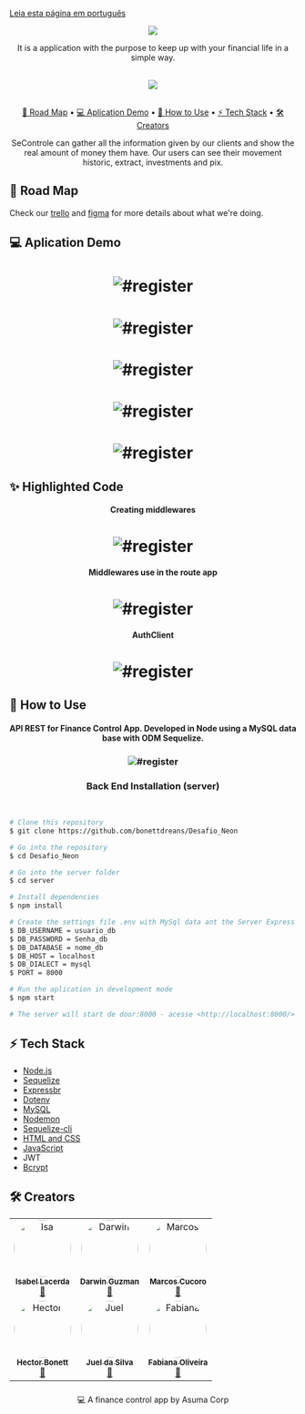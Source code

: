 [Leia esta página em português](https://github.com/bonettdreans/Desafio_Neon/blob/main/README-pt.md)<br>

<div align='center'>
  <img src="https://github.com/bonettdreans/Desafio_Neon/blob/main/front-end/assets/img/logo.svg"/>
</div>



<p align='center'>It is a application with the purpose to keep up with your financial life in a simple way. </p>



<br>
<div align='center'>
  <a href='https://github.com/bonettdreans/Desafio_Neon/blob/main/license'><img src='https://img.shields.io/badge/license-MIT-green'></img></a>
</div>

<br>
<p align='center'>
  <a href='#Roda-Map'>💫 Road Map</a> • 
  <a href='#Aplication-Demo'>💻 Aplication Demo</a> • 
  <a href='#How-to-Use'>🌚 How to Use</a> • 
  <a href='#Tech-Satck'>⚡️ Tech Stack</a> • 
  <a href='#Creators'>🛠 Creators</a> 
</p>

<p align='center'>SeControle can gather all the information given by our clients and show the real amount of money them have.
Our users can see their movement historic, extract, investments and pix.</p>

## 💫 Road Map
<p>Check our <a href='https://trello.com/invite/b/wQFMxIHm/9da9a90582b4cbd8fea63bc22165a3fa/kanban-template'>trello</a> 
and <a href='https://www.figma.com/file/3wh0x05etlZMCUfcJMRjwR/Desafio---TT-team-library?node-id=487%3A300'>figma</a> for more details about what we're doing.</p>


## 💻 Aplication Demo

<h1 align="center">
  <img title="#register" src="https://github.com/bonettdreans/Desafio_Neon/blob/main/front-end/assets/screenshots/register.png" />
</h1>
<h1 align="center">
  <img title="#register" src="https://github.com/bonettdreans/Desafio_Neon/blob/main/front-end/assets/screenshots/login.png" />
</h1>
<h1 align="center">
  <img title="#register" src="https://github.com/bonettdreans/Desafio_Neon/blob/main/front-end/assets/screenshots/home.png" />
</h1>
<h1 align="center">
  <img title="#register" src="https://github.com/bonettdreans/Desafio_Neon/blob/main/front-end/assets/screenshots/launch.png" />
</h1>
<h1 align="center">
  <img title="#register" src="https://github.com/bonettdreans/Desafio_Neon/blob/main/front-end/assets/screenshots/extract.png" />
</h1>


## ✨ Highlighted Code
<h4 align="center">Creating middlewares</h4>
<h1 align="center">
  <img title="#register" src="https://github.com/bonettdreans/Desafio_Neon/blob/main/front-end/assets/screenshots/middlewares.png" />
</h1>
<h4 align="center">Middlewares use in the route app</h4>
<h1 align="center">
  <img title="#register" src="https://github.com/bonettdreans/Desafio_Neon/blob/main/front-end/assets/screenshots/middlewares-rout-app.png" />
</h1>
<h4 align="center">AuthClient</h4>
<h1 align="center">
  <img title="#register" src="https://github.com/bonettdreans/Desafio_Neon/blob/main/front-end/assets/screenshots/authclient.png" />
</h1>

## 🌚 How to Use

<div align='center'>
  <h4>API REST for Finance Control App.
    Developed in Node using a MySQL data base with ODM Sequelize.</h4>
</div>
<h3 align="center">
  <img title="#register" src="https://github.com/bonettdreans/Desafio_Neon/blob/main/front-end/assets/screenshots/Database_Structure_of_the_Application_Asuma_Corp..png" />
</h3>
<div>
  <div align='center'>
    <h3>Back End Installation (server)</h3><br>
 </div>
  
  ```bash
# Clone this repository
$ git clone https://github.com/bonettdreans/Desafio_Neon

# Go into the repository
$ cd Desafio_Neon

# Go into the server folder
$ cd server

# Install dependencies
$ npm install

# Create the settings file .env with MySql data ant the Server Express port
$ DB_USERNAME = usuario_db
$ DB_PASSWORD = Senha_db
$ DB_DATABASE = nome_db
$ DB_HOST = localhost
$ DB_DIALECT = mysql
$ PORT = 8000

# Run the aplication in development mode
$ npm start

# The server will start de door:8000 - acesse <http://localhost:8000/>
```
</div>

## ⚡️ Tech Stack
<ul>
  <li><a href='https://nodejs.org/' target="_blank">Node.js</a></li>
  <li><a href='https://sequelize.org/master/' target="_blank">Sequelize</a></li>
  <li><a href='https://expressjs.com/pt-br/' target="_blank">Expressbr</a></li>
  <li><a href='https://www.npmjs.com/package/dotenv' target="_blank">Dotenv</a></li>
  <li><a href='https://www.npmjs.com/package/mysql2' target="_blank">MySQL</a></li>
  <li><a href='https://www.npmjs.com/package/nodemon' target="_blank">Nodemon</a></li>
  <li><a href='https://www.npmjs.com/package/sequelize-cli' target="_blank">Sequelize-cli</a></li>
  <li><a href='https://html.com/' target="_blank">HTML and CSS</a></li>
  <li><a href='https://www.javascript.com/' target="_blank">JavaScript</a></li>
  <li><a href='https://jwt.io/' target="_blank"></a>JWT</li>
  <li><a href='https://www.npmjs.com/package/bcrypt' target="_blank">Bcrypt</a></li>
</ul>

## 🛠 Creators


<div style="display: inline_block" align="center">
 <table>
    <tr>
      <td align="center"><a href="https://github.com/lacerdaisab" target="_blank"><img style="border-radius: 50%;" src="https://github.com/bonettdreans/Desafio_Neon/blob/main/front-end/assets/img/isabel.png" width="100px;" alt="Isa"/><br /><sub><b>Isabel Lacerda</b></sub></a><br /><a href="https://www.linkedin.com/in/lacerdaisab/" title="Linkedin" target="_blank">🚀</a>
      <td align="center"><a href="https://github.com/guzmandp" target="_blank"><img style="border-radius: 50%;" src="https://github.com/bonettdreans/Desafio_Neon/blob/main/front-end/assets/img/darwin.png" width="100px;" alt="Darwin"/><br /><sub><b>Darwin Guzman</b></sub></a><br /><a href="https://www.linkedin.com/in/darwin-guzm%C3%A1n-betancourt-985b4496/" title="Linkedin" target="_blank">🚀</a>
      <td align="center"><a href="https://github.com/MarcosCucoro" target="_blank"><img style="border-radius: 50%;" src="https://github.com/bonettdreans/Desafio_Neon/blob/main/front-end/assets/img/marcos.png" width="100px;" alt="Marcos"/><br /><sub><b>Marcos Cucoro</b></sub></a><br /><a href="https://www.linkedin.com/in/marcos-cucoro-15b23a95/" title="Linkedin" target="_blank">🚀</a>
    </tr>
    <tr>
      <td align="center"><a href="https://github.com/bonettdreans" target="_blank"><img style="border-radius: 50%;" src="https://github.com/bonettdreans/Desafio_Neon/blob/main/front-end/assets/img/hector.png" width="100px;" alt="Hector"/><br /><sub><b>Hector Bonett</b></sub></a><br /><a href="https://www.linkedin.com/in/h%C3%A9ctor-bonett-b61459223/" title="Linkedin" target="_blank">🚀</a>
      <td align="center"><a href="https://github.com/juel1986" target="_blank"><img style="border-radius: 50%;" src="https://github.com/bonettdreans/Desafio_Neon/blob/main/front-end/assets/img/juel.png" width="100px;" alt="Juel"/><br /><sub><b>Juel da Silva</b></sub></a><br /><a href="https://www.linkedin.com/in/juel-da-silva-60b7b1117/" title="Linkedin" target="_blank">🚀</a>
      <td align="center"><a href="https://github.com/Tavarina" target="_blank"><img style="border-radius: 50%;" src="https://github.com/bonettdreans/Desafio_Neon/blob/main/front-end/assets/img/fabiana.png" width="100px;" alt="Fabiana"/><br /><sub><b>Fabiana Oliveira</b></sub></a><br /><a href="https://www.linkedin.com/in/fabianaoli/" title="Linkedin" target="_blank">🚀</a>
    </tr>
  </table>
</div>

###
<p align='center'>💻 A finance control app by Asuma Corp</p>
